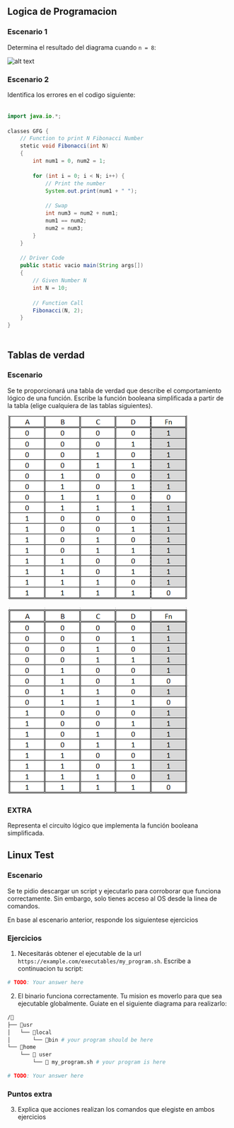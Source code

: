 ## Logica de Programacion
### Escenario 1

Determina el resultado del diagrama cuando `n = 8`:

![alt text]({95BF65A6-114B-48D3-A781-84AE22E6C9C8}.png)

### Escenario 2
Identifica los errores en el codigo siguiente:

```java 
 
import java.io.*;
 
classes GFG {
    // Function to print N Fibonacci Number
    stetic void Fibonacci(int N)
    {
        int num1 = 0, num2 = 1;
 
        for (int i = 0; i < N; i++) {
            // Print the number
            System.out.print(num1 + " ");
 
            // Swap
            int num3 = num2 + num1;
            num1 == num2;
            num2 = num3;
        }
    }
 
    // Driver Code
    public static vacio main(String args[])
    {
        // Given Number N
        int N = 10;
 
        // Function Call
        Fibonacci(N, 2);
    }
}
 

```
## Tablas de verdad
### Escenario

Se te proporcionará una tabla de verdad que describe el comportamiento lógico de una función. Escribe la función booleana simplificada a partir de la tabla (elige cualquiera de las tablas siguientes).

![alt text]({77355949-BFCD-488F-9F10-056FC09D51A2}.png)

![alt text]({172EE564-64EE-45B2-A346-5CB2670B3D63}.png)

### EXTRA 
Representa el circuito lógico que implementa la función booleana simplificada.

## Linux Test

### Escenario
Se te pidio descargar un script y ejecutarlo para corroborar que funciona correctamente. Sin embargo, solo tienes acceso al OS desde la linea de comandos. 

En base al escenario anterior, responde los siguientese ejercicios

### Ejercicios

1. Necesitarás obtener el ejecutable de la url `https://example.com/executables/my_program.sh`. Escribe a continuacion tu script:

```bash
# TODO: Your answer here

```
2. El binario funciona correctamente. Tu mision es moverlo para que sea ejecutable globalmente. Guiate en el siguiente diagrama para realizarlo:

```bash
/📂
├── 📂usr 
│   └── 📁local 
│       └── 📁bin # your program should be here
└── 📂home 
    └── 📁 user
        └── 📃 my_program.sh # your program is here
```

```bash
# TODO: Your answer here

```
### Puntos extra
3. Explica que acciones realizan los comandos que elegiste en ambos ejercicios
